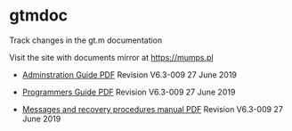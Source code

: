 # gtmdoc
	
Track changes in the gt.m documentation
	
 
	
Visit the site with documents mirror at https://mumps.pl
	
 
	
 
	
* [Adminstration Guide PDF](https://github.com/szydell/gtmdoc/blob/master/books/ao/UNIX_manual/ao_UNIX_screen.pdf) Revision V6.3-009 27 June 2019
	
* [Programmers Guide PDF](https://github.com/szydell/gtmdoc/blob/master/books/pg/UNIX_manual/pg_UNIX_screen.pdf) Revision V6.3-009 27 June 2019
	
* [Messages and recovery procedures manual PDF](https://github.com/szydell/gtmdoc/blob/master/books/mr/manual/mr_screen.pdf) Revision V6.3-009 27 June 2019
